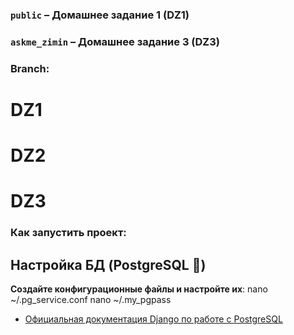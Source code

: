 ### `public` – Домашнее задание 1 (DZ1)  

### `askme_zimin` – Домашнее задание 3 (DZ3)  

### Branch:
# DZ1
# DZ2
# DZ3

### Как запустить проект:
## Настройка БД (PostgreSQL 🐘)

**Создайте конфигурационные файлы и настройте их**:
  nano ~/.pg_service.conf
  nano ~/.my_pgpass
- [Официальная документация Django по работе с PostgreSQL](https://docs.djangoproject.com/en/5.1/ref/databases/#postgresql-notes)
